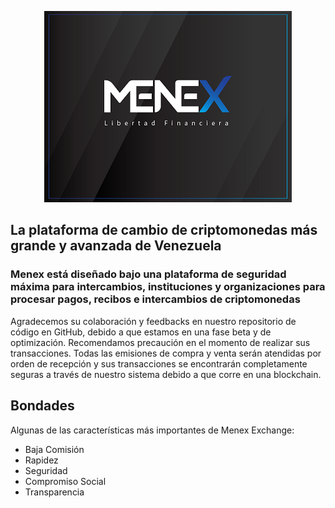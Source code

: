 <p align="center">
  <img src="/images/logo-menex.png">
</p>

## La plataforma de cambio de criptomonedas más grande y avanzada de Venezuela

### Menex está diseñado bajo una plataforma de seguridad máxima para intercambios, instituciones y organizaciones para procesar pagos, recibos e intercambios de criptomonedas

Agradecemos su colaboración y feedbacks en nuestro repositorio de código en GitHub, debido a que estamos en una fase beta y de optimización. Recomendamos precaución en el momento de realizar sus transacciones. Todas las emisiones de compra y venta serán atendidas por orden de recepción y sus transacciones se encontrarán completamente seguras a través de nuestro sistema debido a que corre en una blockchain.

## Bondades

Algunas de las características más importantes de Menex Exchange:

* Baja Comisión
* Rapidez
* Seguridad
* Compromiso Social
* Transparencia
